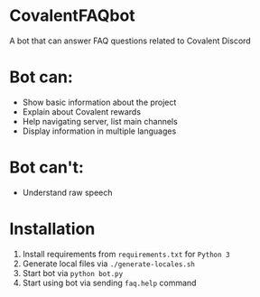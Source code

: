 # CovalentFAQbot

A bot that can answer FAQ questions related to Covalent Discord

# Bot can:
* Show basic information about the project
* Explain about Covalent rewards
* Help navigating server, list main channels
* Display information in multiple languages

# Bot can't:
* Understand raw speech

# Installation
1. Install requirements from `requirements.txt` for `Python 3`
2. Generate local files via `./generate-locales.sh`
3. Start bot via `python bot.py`
4. Start using bot via sending `faq.help` command
